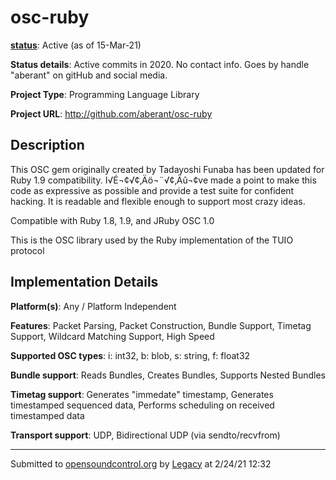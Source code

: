 # osc-ruby

**[status](../implementation-status.html)**: Active (as of 15-Mar-21)

**Status details**: 
Active commits in 2020.  No contact info.  Goes by handle "aberant" on gitHub and social media.

**Project Type**: Programming Language Library

**Project URL**: <http://github.com/aberant/osc-ruby>

## Description

This OSC gem originally created by Tadayoshi Funaba has been updated for Ruby 1.9 compatibility. I√É¬¢√¢‚Äö¬¨√¢‚Äû¬¢ve made a point to make this code as expressive as possible and provide a test suite for confident hacking. It is readable and flexible enough to support most crazy ideas. <p> Compatible with Ruby 1.8, 1.9, and JRuby OSC 1.0 <p> This is the OSC library used by the Ruby implementation of the TUIO protocol

## Implementation Details

**Platform(s)**: Any / Platform Independent

**Features**: Packet Parsing, Packet Construction, Bundle Support, Timetag Support, Wildcard Matching Support, High Speed

**Supported OSC types**: i: int32, b: blob, s: string, f: float32

**Bundle support**: Reads Bundles, Creates Bundles, Supports Nested Bundles

**Timetag support**: Generates "immedate" timestamp, Generates timestamped sequenced data, Performs scheduling on received timestamped data

**Transport support**: UDP, Bidirectional UDP (via sendto/recvfrom)

---
Submitted to [opensoundcontrol.org](https://opensoundcontrol.org) by [Legacy](legacy-site.html) at 2/24/21 12:32
